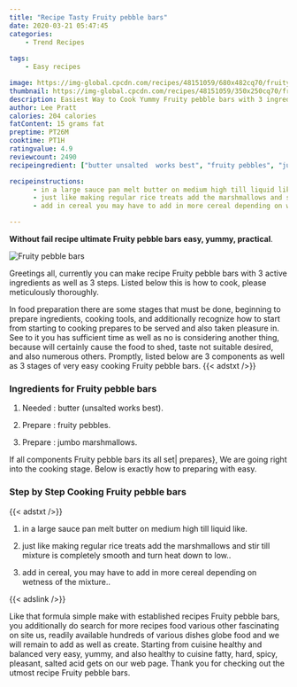 ```yaml
---
title: "Recipe Tasty Fruity pebble bars"
date: 2020-03-21 05:47:45
categories:
    - Trend Recipes
    
tags:
    - Easy recipes

image: https://img-global.cpcdn.com/recipes/48151059/680x482cq70/fruity-pebble-bars-recipe-main-photo.jpg
thumbnail: https://img-global.cpcdn.com/recipes/48151059/350x250cq70/fruity-pebble-bars-recipe-main-photo.jpg
description: Easiest Way to Cook Yummy Fruity pebble bars with 3 ingredients and 3 stages of easy cooking.
author: Lee Pratt
calories: 204 calories
fatContent: 15 grams fat
preptime: PT26M
cooktime: PT1H
ratingvalue: 4.9
reviewcount: 2490
recipeingredient: ["butter unsalted  works best", "fruity pebbles", "jumbo marshmallows"]

recipeinstructions: 
      - in a large sauce pan melt butter on medium high till liquid like 
      - just like making regular rice treats add the marshmallows and stir till mixture is completely smooth and turn heat down to low 
      - add in cereal you may have to add in more cereal depending on wetness of the mixture

---
```




**Without fail recipe ultimate Fruity pebble bars easy, yummy, practical**. 


![Fruity pebble bars](https://img-global.cpcdn.com/recipes/48151059/680x482cq70/fruity-pebble-bars-recipe-main-photo.jpg "Fruity pebble bars")




Greetings all, currently you can make recipe Fruity pebble bars with 3 active ingredients as well as 3 steps. Listed below this is how to cook, please meticulously thoroughly.

In food preparation there are some stages that must be done, beginning to prepare ingredients, cooking tools, and additionally recognize how to start from starting to cooking prepares to be served and also taken pleasure in. See to it you has sufficient time as well as no is considering another thing, because will certainly cause the food to shed, taste not suitable desired, and also numerous others. Promptly, listed below are 3 components as well as 3 stages of very easy cooking Fruity pebble bars.
{{< adstxt />}}

### Ingredients for Fruity pebble bars


1. Needed  : butter (unsalted  works best).

1. Prepare  : fruity pebbles.

1. Prepare  : jumbo marshmallows.



If all components Fruity pebble bars its all set| prepares}, We are going right into the cooking stage. Below is exactly how to preparing with easy.

### Step by Step Cooking Fruity pebble bars

{{< adstxt />}}


1. in a large sauce pan melt butter on medium high till liquid like.



1. just like making regular rice treats add the marshmallows and stir till mixture is completely smooth and turn heat down to low..



1. add in cereal, you may have to add in more cereal depending on wetness of the mixture..





{{< adslink />}}

Like that formula simple make with established recipes Fruity pebble bars, you additionally do search for more recipes food various other fascinating on site us, readily available hundreds of various dishes globe food and we will remain to add as well as create. Starting from cuisine healthy and balanced very easy, yummy, and also healthy to cuisine fatty, hard, spicy, pleasant, salted acid gets on our web page. Thank you for checking out the utmost recipe Fruity pebble bars.
